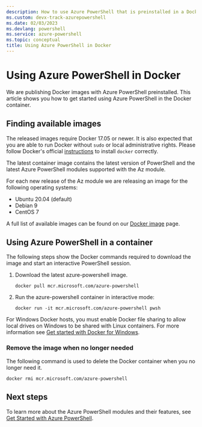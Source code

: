 ```yaml
---
description: How to use Azure PowerShell that is preinstalled in a Docker image.
ms.custom: devx-track-azurepowershell
ms.date: 02/03/2023
ms.devlang: powershell
ms.service: azure-powershell
ms.topic: conceptual
title: Using Azure PowerShell in Docker
---
```


# Using Azure PowerShell in Docker

We are publishing Docker images with Azure PowerShell preinstalled. This article shows you how to
get started using Azure PowerShell in the Docker container.

## Finding available images

The released images require Docker 17.05 or newer. It is also expected that you are able to run
Docker without `sudo` or local administrative rights. Please follow Docker's official
[instructions][install] to install `docker` correctly.

The latest container image contains the latest version of PowerShell and the latest Azure PowerShell
modules supported with the Az module.

For each new release of the Az module we are releasing an image for the following operating systems:

- Ubuntu 20.04 (default)
- Debian 9
- CentOS 7

A full list of available images can be found on our [Docker image][az image] page.

## Using Azure PowerShell in a container

The following steps show the Docker commands required to download the image and start an interactive
PowerShell session.

1. Download the latest azure-powershell image.

   ```console
   docker pull mcr.microsoft.com/azure-powershell
   ```

1. Run the azure-powershell container in interactive mode:

   ```console
   docker run -it mcr.microsoft.com/azure-powershell pwsh
   ```

For Windows Docker hosts, you must enable Docker file sharing to allow local drives on Windows to be
shared with Linux containers. For more information see
[Get started with Docker for Windows][file-sharing].

### Remove the image when no longer needed

The following command is used to delete the Docker container when you no longer need it.

```console
docker rmi mcr.microsoft.com/azure-powershell
```

## Next steps

To learn more about the Azure PowerShell modules and their features, see
[Get Started with Azure PowerShell](get-started-azureps.md).

<!-- link references -->
[install]: https://docs.docker.com/engine/installation/
[powershell image]: https://hub.docker.com/_/microsoft-powershell
[az image]: https://hub.docker.com/_/microsoft-azure-powershell
[file-sharing]: https://docs.docker.com/docker-for-windows/#file-sharing
